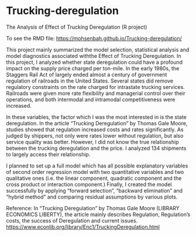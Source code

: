# Trucking-deregulation
The Analysis of Effect of Trucking Deregulation (R project)

To see the RMD file: https://mohsenbah.github.io/Trucking-deregulation/

 
This project mainly summarized the model selection, statistical analysis and model diagnostics associated withthe Effect of Trucking Deregulation. In this project, I analyzed whether state deregulation could have a profound impact on the supply price charged per ton-mile. In the early 1980s, the Staggers Rail Act of largely ended almost a century of government regulation of railroads in the United States. Several states did remove regulatory constraints on the rate charged for intrastate trucking services. Railroads were given more rate flexibility and managerial control over their operations, and both intermodal and intramodal competitiveness were increased. 

In these variables, the factor which I was the most interested in is the state deregulation. In the article “Trucking Deregulation” by Thomas Gale Moore, studies showed that regulation increased costs and rates significantly. As judged by shippers, not only were rates lower without regulation, but also service quality was better. However, I did not know the true relationship between the trucking deregulation and the price. I  analyzed 134 shipments to largely access their relationship.
  
  
I planned to set up a full model which has all possible explanatory variables of second order regression model with two quantitative variables and two qualitative ones (i.e. the linear component, quadratic component and the cross product or interaction component.) Finally, I created the model successfully by applying “forward selection”, “backward elimination” and “hybrid method” and comparing residual assumptions by various plots.

Reference:
In “Trucking Deregulation” by Thomas Gale Moore (LIBRARY ECONOMICS LIBERTY), the article mainly describes Regulation, Regulation’s costs, the success of Deregulation and current issues. https://www.econlib.org/library/Enc1/TruckingDeregulation.html
